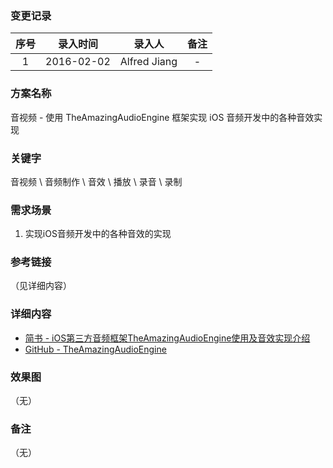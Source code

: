 ### 变更记录

| 序号 | 录入时间 | 录入人 | 备注 |
|:--------:|:--------:|:--------:|:--------:|
| 1 | 2016-02-02 | Alfred Jiang | - |

### 方案名称

音视频 - 使用 TheAmazingAudioEngine 框架实现 iOS 音频开发中的各种音效实现

### 关键字

音视频 \ 音频制作 \ 音效 \ 播放 \ 录音 \ 录制

### 需求场景

1. 实现iOS音频开发中的各种音效的实现

### 参考链接
（见详细内容）

### 详细内容

* [简书 - iOS第三方音频框架TheAmazingAudioEngine使用及音效实现介绍](http://www.jianshu.com/p/a7d5f43a84fb)
* [GitHub - TheAmazingAudioEngine](https://github.com/TheAmazingAudioEngine/TheAmazingAudioEngine)

### 效果图
（无）

### 备注
（无）